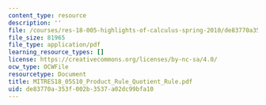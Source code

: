 ```yaml
---
content_type: resource
description: ''
file: /courses/res-18-005-highlights-of-calculus-spring-2010/de83770a353f002b3537a02dc99bfa10_MITRES18_05S10_Product_Rule_Quotient_Rule.pdf
file_size: 81965
file_type: application/pdf
learning_resource_types: []
license: https://creativecommons.org/licenses/by-nc-sa/4.0/
ocw_type: OCWFile
resourcetype: Document
title: MITRES18_05S10_Product_Rule_Quotient_Rule.pdf
uid: de83770a-353f-002b-3537-a02dc99bfa10
---
```


